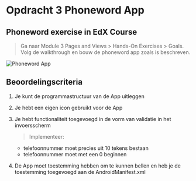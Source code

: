 # Opdracht 3 Phoneword App

## Phoneword exercise in EdX Course

> Ga naar Module 3 Pages and Views > Hands-On Exercises > Goals.
Volg de walkthrough en bouw de phoneword app zoals is beschreven. 

![Phoneword App](https://github.com/ictacademiekw1c/opdrachten-repository/blob/master/xamarin/images/phoneword.png?raw=true)

## Beoordelingscriteria
1. Je kunt de programmastructuur van de App uitleggen
2. Je hebt een eigen icon gebruikt voor de App
3. Je hebt functionaliteit toegevoegd in de vorm van validatie in het invoersscherm
   > Implementeer:
   - telefoonnummer moet precies uit 10 tekens bestaan
   - telefoonnummer moet met een 0 beginnen

4. De App moet toestemming hebben om te kunnen bellen en heb je de toestemming toegevoegd aan de AndroidManifest.xml

